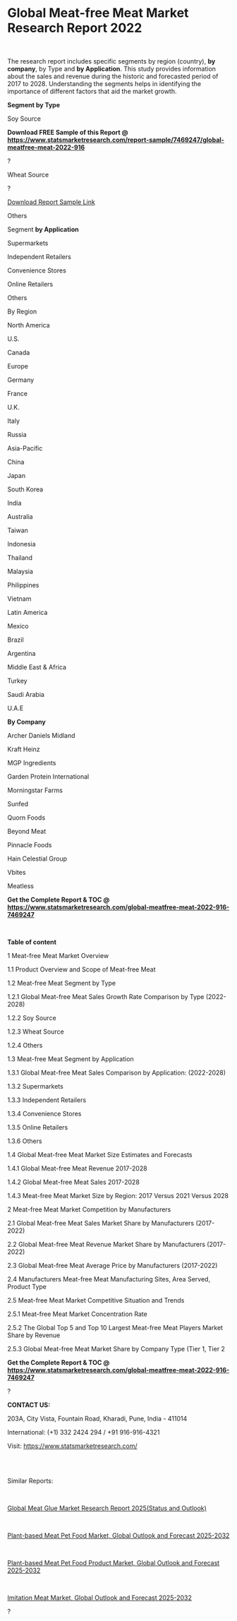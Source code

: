 <h1>Global Meat-free Meat Market Research Report 2022</h1><br/><p>The research report includes specific segments by region (country), <strong>by company</strong>, by Type and <strong>by Application</strong>. This study provides information about the sales and revenue during the historic and forecasted period of 2017 to 2028. Understanding the segments helps in identifying the importance of different factors that aid the market growth.</p>
 
 
 
 <p><strong>Segment by Type</strong></p>
 
 
 
 <p>Soy Source</p>
 
 
 
 <div><b>Download FREE Sample of this Report @ <a href="https://www.statsmarketresearch.com/download-free-sample/7469247/global-meatfree-meat-2022-916">https://www.statsmarketresearch.com/report-sample/7469247/global-meatfree-meat-2022-916</a></b></div>
 
 
 
 <p>? </p>
 
 
 
 <p>Wheat Source</p>
 
 
 
 <p>? </p>
 
 
 
 <p><a href="https://www.statsmarketresearch.com/download-free-sample/7469247/global-meatfree-meat-2022-916">Download Report Sample Link</a></p>
 
 
 
 <p>Others</p>
 
 
 
 <p>Segment <strong>by Application</strong></p>
 
 
 
 <p>Supermarkets</p>
 
 
 
 <p>Independent Retailers</p>
 
 
 
 <p>Convenience Stores</p>
 
 
 
 <p>Online Retailers</p>
 
 
 
 <p>Others</p>
 
 
 
 <p>By Region</p>
 
 
 
 <p>North America</p>
 
 
 
 <p>U.S.</p>
 
 
 
 <p>Canada</p>
 
 
 
 <p>Europe</p>
 
 
 
 <p>Germany</p>
 
 
 
 <p>France</p>
 
 
 
 <p>U.K.</p>
 
 
 
 <p>Italy</p>
 
 
 
 <p>Russia</p>
 
 
 
 <p>Asia-Pacific</p>
 
 
 
 <p>China</p>
 
 
 
 <p>Japan</p>
 
 
 
 <p>South Korea</p>
 
 
 
 <p>India</p>
 
 
 
 <p>Australia</p>
 
 
 
 <p>Taiwan</p>
 
 
 
 <p>Indonesia</p>
 
 
 
 <p>Thailand</p>
 
 
 
 <p>Malaysia</p>
 
 
 
 <p>Philippines</p>
 
 
 
 <p>Vietnam</p>
 
 
 
 <p>Latin America</p>
 
 
 
 <p>Mexico</p>
 
 
 
 <p>Brazil</p>
 
 
 
 <p>Argentina</p>
 
 
 
 <p>Middle East & Africa</p>
 
 
 
 <p>Turkey</p>
 
 
 
 <p>Saudi Arabia</p>
 
 
 
 <p>U.A.E</p>
 
 
 
 <p><strong>By Company</strong></p>
 
 
 
 <p>Archer Daniels Midland</p>
 
 
 
 <p>Kraft Heinz</p>
 
 
 
 <p>MGP Ingredients</p>
 
 
 
 <p>Garden Protein International</p>
 
 
 
 <p>Morningstar Farms</p>
 
 
 
 <p>Sunfed</p>
 
 
 
 <p>Quorn Foods</p>
 
 
 
 <p>Beyond Meat</p>
 
 
 
 <p>Pinnacle Foods</p>
 
 
 
 <p>Hain Celestial Group</p>
 
 
 
 <p>Vbites</p>
 
 
 
 <p>Meatless</p>
 
 
 
 <div><b>Get the Complete Report & TOC @ <a href="https://www.statsmarketresearch.com/global-meatfree-meat-2022-916-7469247">https://www.statsmarketresearch.com/global-meatfree-meat-2022-916-7469247</a></b></div>
 
 
 
 <p><br />
 
 <b>Table of content</b></p>
 
 
 
 <p>1 Meat-free Meat Market Overview<br />
 
 1.1 Product Overview and Scope of Meat-free Meat<br />
 
 1.2 Meat-free Meat Segment by Type<br />
 
 1.2.1 Global Meat-free Meat Sales Growth Rate Comparison by Type (2022-2028)<br />
 
 1.2.2 Soy Source<br />
 
 1.2.3 Wheat Source<br />
 
 1.2.4 Others<br />
 
 1.3 Meat-free Meat Segment by Application<br />
 
 1.3.1 Global Meat-free Meat Sales Comparison by Application: (2022-2028)<br />
 
 1.3.2 Supermarkets<br />
 
 1.3.3 Independent Retailers<br />
 
 1.3.4 Convenience Stores<br />
 
 1.3.5 Online Retailers<br />
 
 1.3.6 Others<br />
 
 1.4 Global Meat-free Meat Market Size Estimates and Forecasts<br />
 
 1.4.1 Global Meat-free Meat Revenue 2017-2028<br />
 
 1.4.2 Global Meat-free Meat Sales 2017-2028<br />
 
 1.4.3 Meat-free Meat Market Size by Region: 2017 Versus 2021 Versus 2028<br />
 
 2 Meat-free Meat Market Competition by Manufacturers<br />
 
 2.1 Global Meat-free Meat Sales Market Share by Manufacturers (2017-2022)<br />
 
 2.2 Global Meat-free Meat Revenue Market Share by Manufacturers (2017-2022)<br />
 
 2.3 Global Meat-free Meat Average Price by Manufacturers (2017-2022)<br />
 
 2.4 Manufacturers Meat-free Meat Manufacturing Sites, Area Served, Product Type<br />
 
 2.5 Meat-free Meat Market Competitive Situation and Trends<br />
 
 2.5.1 Meat-free Meat Market Concentration Rate<br />
 
 2.5.2 The Global Top 5 and Top 10 Largest Meat-free Meat Players Market Share by Revenue<br />
 
 2.5.3 Global Meat-free Meat Market Share by Company Type (Tier 1, Tier 2</p>
 
 
 
 <div><b>Get the Complete Report & TOC @ <a href="https://www.statsmarketresearch.com/global-meatfree-meat-2022-916-7469247">https://www.statsmarketresearch.com/global-meatfree-meat-2022-916-7469247</a></b></div>
 
 
 
 <p>? </p>
 
 
 
 <p><b>CONTACT US:</b><br />
 
 203A, City Vista, Fountain Road, Kharadi, Pune, India - 411014<br />
 
 International: (+1) 332 2424 294 / +91 916-916-4321<br />
 
 Visit: <a href="https://www.statsmarketresearch.com/">https://www.statsmarketresearch.com/</a><br />
 
 <br />
 
 <br />
 
 Similar Reports:<br />
 
 <br />
 
 <a href="https://www.statsmarketresearch.com/global-meat-glue-2024-773-7920644">Global Meat Glue Market Research Report 2025(Status and Outlook)</a><br />
 
 <br />
 
 <a href="https://www.statsmarketresearch.com/global-plantbased-meat-pet-food-forecast-2025-2032-124-8037576">Plant-based Meat Pet Food Market, Global Outlook and Forecast 2025-2032</a><br />
 
 <br />
 
 <a href="https://www.statsmarketresearch.com/global-plantbased-meat-pet-food-forecast-2025-2032-47-8037575">Plant-based Meat Pet Food Product Market, Global Outlook and Forecast 2025-2032</a><br />
 
 <br />
 
 <a href="https://www.statsmarketresearch.com/global-imitation-meat-forecast-2025-2032-917-8036560">Imitation Meat Market, Global Outlook and Forecast 2025-2032</a><br />
 
 ? </p>